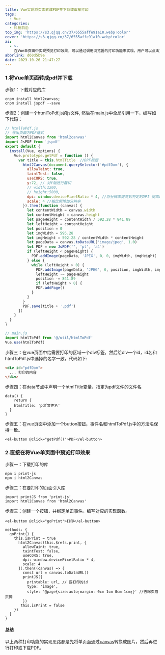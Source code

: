 ```yaml
---
title: Vue实现将页面转成PDF并下载或直接打印
tags:
  - Vue
categories:
  - 科技前沿
top_img: 'https://s3.qjqq.cn/37/6555affe91a10.webp!color'
cover: 'https://s3.qjqq.cn/37/6555affe91a10.webp!color'
ai:
  - >-
    在Vue单页面中实现预览打印效果，可以通过调用浏览器的打印功能来实现。用户可以点击页面上的打印按钮，然后选择打印机并进行打印操作。另外，还可以使用第三方库将Vue单页面转换为PDF格式，并提供下载功能。用户可以点击页面上的PDF按钮，将当前页面转换为PDF文件并下载。
abbrlink: d60d5b9e
date: 2023-10-26 21:47:27
---
```


### 1.将Vue单页面转成pdf并下载

步骤1：下载对应的库

```shell
cnpm install html2canvas;
cnpm install jspdf --save
```

步骤2：创建一个htmlToPdf.js的js文件, 然后在main.js中全局引用一下，编写如下代码：

```js
// htmlToPdf.js
// 导出页面为PDF格式
import html2Canvas from 'html2canvas'
import JsPDF from 'jspdf'
export default {
  install(Vue, options) {
    Vue.prototype.getPdf = function () {
      var title = this.htmlTitle  //DPF标题
        html2Canvas(document.querySelector('#pdfDom'), {
          allowTaint: true,
          taintTest: false,
          useCORS: true,
          y:72, // 对Y轴进行裁切
          // width:1200,
          // height:5000,
          dpi: window.devicePixelRatio * 4, //将分辨率提高到特定的DPI 提高四倍
          scale: 4 //按比例增加分辨率 
        }).then(function (canvas) {
          let contentWidth = canvas.width
          let contentHeight = canvas.height
          let pageHeight = contentWidth / 592.28 * 841.89
          let leftHeight = contentHeight
          let position = 0
          let imgWidth = 595.28
          let imgHeight = 592.28 / contentWidth * contentHeight
          let pageData = canvas.toDataURL('image/jpeg', 1.0)
          let PDF = new JsPDF('', 'pt', 'a4')
          if (leftHeight < pageHeight) {
            PDF.addImage(pageData, 'JPEG', 0, 0, imgWidth, imgHeight)
          } else {
            while (leftHeight > 0) {
              PDF.addImage(pageData, 'JPEG', 0, position, imgWidth, imgHeight)
              leftHeight -= pageHeight
              position -= 841.89
              if (leftHeight > 0) {
              PDF.addPage()
            }
          }
        }
        PDF.save(title + '.pdf')
      })
    }
  }
}

```

```js
// main.js
import htmlToPdf from '@/util/htmlToPdf'
Vue.use(htmlToPdf)

```

步骤三：在vue页面中给需要打印的区域一个div标签，然后给div一个id，id名和htmlToPdf.js中选择的名字一致，代码如下:

```html
<div id="pdfDom">
  ... 打印的内容
</div>
```

步骤四：在data节点中声明一个htmlTitle变量，指定为pdf文件的文件名

```vue
data() {
	return {
    htmlTitle: 'pdf文件名'
  }
}

```

步骤五：在vue页面中添加一个button按钮，事件名和htmlToPdf.js中的方法名保持一致。

```vue
<el-button @click="getPdf()">PDF</el-button>
```

### 2.直接在将Vue单页面中预览打印效果

步骤一：下载打印的库

```shell
npm i print-js
npm i html2Canvas
```

步骤二：在要打印的页面引入库

```vue
import printJS from 'print-js'
import html2Canvas from 'html2Canvas'
```

步骤三：创建一个按钮，并绑定单击事件。编写对应的实现函数。

```vue
<el-button @click="goPrint">打印</el-button>
```

```vue
methods: {
  goPrint() {
  	this.isPrint = true
      html2Canvas(this.$refs.print, {
        allowTaint: true,
        taintTest: false,
        useCORS: true,
        dpi: window.devicePixelRatio * 4,
        scale: 4
      }).then((canvas) => {
        const url = canvas.toDataURL()
        printJS({
          printable: url, // 要打印的id
          type: 'image',
          style: '@page{size:auto;margin: 0cm 1cm 0cm 1cm;}' //去除页眉页脚
        })
       this.isPrint = false
    })
  }
}

```

#### 总结

以上两种打印功能的实现思路都是先将单页面通过[canvas](https://so.csdn.net/so/search?q=canvas&spm=1001.2101.3001.7020)转换成图片，然后再进行打印或下载PDF。

